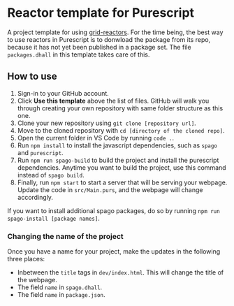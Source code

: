 # Reactor template for Purescript

A project template for using [grid-reactors](https://github.com/Eugleo/purescript-grid-reactors). For the time being, the best way to use reactors in Purescript is to donwload the package from its repo, because it has not yet been published in a package set. The file `packages.dhall` in this template takes care of this.

## How to use

1. Sign-in to your GitHub account.
1. Click **Use this template** above the list of files. GitHub will walk you through creating your own repository with same folder structure as this one.
2. Clone your new repository using `git clone [repository url]`.
3. Move to the cloned repository with `cd [directory of the cloned repo]`.
4. Open the current folder in VS Code by running `code .`.
5. Run `npm install` to install the javascript dependencies, such as `spago` and `purescript`.
6. Run `npm run spago-build` to build the project and install the purescript dependencies. Anytime you want to build the project, use this command instead of `spago build`.
7. Finally, run `npm start` to start a server that will be serving your webpage. Update the code in `src/Main.purs`, and the webpage will change accordingly.

If you want to install additional spago packages, do so by running `npm run spago-install [package names]`.

### Changing the name of the project

Once you have a name for your project, make the updates in the following three places:

- Inbetween the `title` tags in `dev/index.html`. This will change the title of the webpage.
- The field `name` in `spago.dhall`.
- The field `name` in `package.json`.